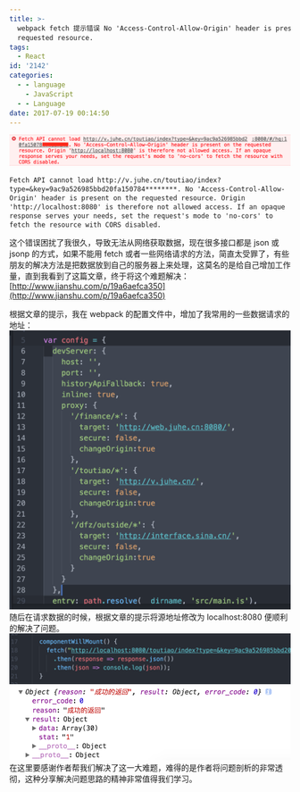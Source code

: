 ```yaml
---
title: >-
  webpack fetch 提示错误 No 'Access-Control-Allow-Origin' header is present on the
  requested resource.
tags:
  - React
id: '2142'
categories:
  - - language
    - JavaScript
  - - Language
date: 2017-07-19 00:14:50
---
```


[![](/images/2017/07/屏幕快照-2017-07-19-00.17.17.png)](/images/2017/07/屏幕快照-2017-07-19-00.17.17.png)

```
Fetch API cannot load http://v.juhe.cn/toutiao/index?type=&key=9ac9a526985bbd20fa150784********. No 'Access-Control-Allow-Origin' header is present on the requested resource. Origin 'http://localhost:8080' is therefore not allowed access. If an opaque response serves your needs, set the request's mode to 'no-cors' to fetch the resource with CORS disabled.
```

这个错误困扰了我很久，导致无法从网络获取数据，现在很多接口都是 json 或 jsonp 的方式，如果不能用 fetch 或者一些网络请求的方法，简直太受罪了，有些朋友的解决方法是把数据放到自己的服务器上来处理，这莫名的是给自己增加工作量，直到我看到了这篇文章，终于将这个难题解决：[http://www.jianshu.com/p/19a6aefca350](http://www.jianshu.com/p/19a6aefca350)
<!-- more -->
根据文章的提示，我在 webpack 的配置文件中，增加了我常用的一些数据请求的地址： [![](/images/2017/07/屏幕快照-2017-07-19-00.13.16.png)](/images/2017/07/屏幕快照-2017-07-19-00.13.16.png) 随后在请求数据的时候，根据文章的提示将源地址修改为 localhost:8080 便顺利的解决了问题。 [![](/images/2017/07/屏幕快照-2017-07-19-00.14.55.png)](/images/2017/07/屏幕快照-2017-07-19-00.14.55.png) [![](/images/2017/07/屏幕快照-2017-07-19-00.15.21.png)](/images/2017/07/屏幕快照-2017-07-19-00.15.21.png) 在这里要感谢作者帮我们解决了这一大难题，难得的是作者将问题剖析的非常透彻，这种分享解决问题思路的精神非常值得我们学习。